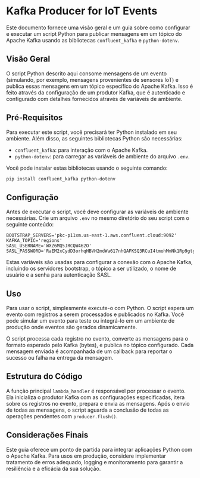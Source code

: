 # Kafka Producer for IoT Events

Este documento fornece uma visão geral e um guia sobre como configurar e executar um script Python para publicar mensagens em um tópico do Apache Kafka usando as bibliotecas `confluent_kafka` e `python-dotenv`.

## Visão Geral

O script Python descrito aqui consome mensagens de um evento (simulando, por exemplo, mensagens provenientes de sensores IoT) e publica essas mensagens em um tópico específico do Apache Kafka. Isso é feito através da configuração de um produtor Kafka, que é autenticado e configurado com detalhes fornecidos através de variáveis de ambiente.

## Pré-Requisitos

Para executar este script, você precisará ter Python instalado em seu ambiente. Além disso, as seguintes bibliotecas Python são necessárias:

- `confluent_kafka`: para interação com o Apache Kafka.
- `python-dotenv`: para carregar as variáveis de ambiente do arquivo `.env`.

Você pode instalar estas bibliotecas usando o seguinte comando:

```sh
pip install confluent_kafka python-dotenv
```

## Configuração

Antes de executar o script, você deve configurar as variáveis de ambiente necessárias. Crie um arquivo `.env` no mesmo diretório do seu script com o seguinte conteúdo:

```
BOOTSTRAP_SERVERS='pkc-p11xm.us-east-1.aws.confluent.cloud:9092'
KAFKA_TOPIC='regions'
SASL_USERNAME='WXZ6MQ5JRCQW462O'
SASL_PASSWORD='RaEM2xCydD3orhqHBVH2mdWa617nhQAFKSQ3RCuI4tmohMmNk1Rp9gtgH2muJk+l'
```

Estas variáveis são usadas para configurar a conexão com o Apache Kafka, incluindo os servidores bootstrap, o tópico a ser utilizado, o nome de usuário e a senha para autenticação SASL.

## Uso

Para usar o script, simplesmente execute-o com Python. O script espera um evento com registros a serem processados e publicados no Kafka. Você pode simular um evento para teste ou integrá-lo em um ambiente de produção onde eventos são gerados dinamicamente.

O script processa cada registro no evento, converte as mensagens para o formato esperado pelo Kafka (bytes), e publica no tópico configurado. Cada mensagem enviada é acompanhada de um callback para reportar o sucesso ou falha na entrega da mensagem.

## Estrutura do Código

A função principal `lambda_handler` é responsável por processar o evento. Ela inicializa o produtor Kafka com as configurações especificadas, itera sobre os registros no evento, prepara e envia as mensagens. Após o envio de todas as mensagens, o script aguarda a conclusão de todas as operações pendentes com `producer.flush()`.

## Considerações Finais

Este guia oferece um ponto de partida para integrar aplicações Python com o Apache Kafka. Para usos em produção, considere implementar tratamento de erros adequado, logging e monitoramento para garantir a resiliência e a eficácia da sua solução.